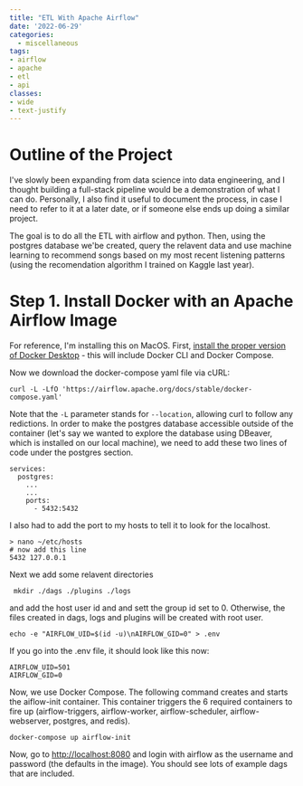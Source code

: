 ```yaml
---
title: "ETL With Apache Airflow"
date: '2022-06-29'
categories:
  - miscellaneous
tags: 
- airflow
- apache
- etl
- api
classes: 
- wide
- text-justify
---
```


# Outline of the Project

I've slowly been expanding from data science into data engineering, and I thought building a full-stack pipeline would be a demonstration of what I can do. Personally, I also find it useful to document the process, in case I need to refer to it at a later date, or if someone else ends up doing a similar project.

The goal is to do all the ETL with airflow and python. Then, using the postgres database we'be created, query the relavent data and use machine learning to recommend songs based on my most recent listening patterns (using the recomendation algorithm I trained on Kaggle last year).

# Step 1. Install Docker with an Apache Airflow Image
For reference, I'm installing this on MacOS. First, [install the proper version of Docker Desktop](https://docs.docker.com/desktop/mac/install/) - this will include Docker CLI and Docker Compose.

Now we download the docker-compose yaml file via cURL:

```
curl -L -LfO 'https://airflow.apache.org/docs/stable/docker-compose.yaml'
 ```

Note that the `-L` parameter stands for `--location`, allowing curl to follow any redictions. In order to make the postgres database accessible outside of the container (let's say we wanted to explore the database using DBeaver, which is installed on our local machine), we need to add these two lines of code under the postgres section.

```
services:
  postgres:
    ...
    ...
    ports:
      - 5432:5432
```

I also had to add the port to my hosts to tell it to look for the localhost.

```
> nano ~/etc/hosts
# now add this line
5432 127.0.0.1
```

Next we add some relavent directories

```
 mkdir ./dags ./plugins ./logs
 ```
 and add the host user id and and sett the group id set to 0. Otherwise, the files created in dags, logs and plugins will be created with root user.
 ```
 echo -e "AIRFLOW_UID=$(id -u)\nAIRFLOW_GID=0" > .env
 ```

 If you go into the .env file, it should look like this now:
 ```
AIRFLOW_UID=501
AIRFLOW_GID=0
 ```

Now, we use Docker Compose. The following command creates and starts the aiflow-init container. This container triggers the 6 required containers to fire up (airflow-triggers, airflow-worker, airflow-scheduler, airflow-webserver, postgres, and redis).
```
docker-compose up airflow-init
```

Now, go to [http://localhost:8080](http://localhost:8080) and login with airflow as the username and password (the defaults in the image). You should see lots of example dags that are included.


<!-- ## Miscellaneous notes for later
to do api calls
docker ps
curl -X GET --user "airflow:airflow" "http://localhost:8080/api/v1/dags"
```

To enter the bash of the python installation within docker being used for the dags
```
docker exec -ti d0a7f75e6335 bash
```
This might be useful to `pip install` something -->
